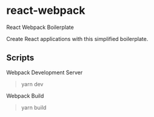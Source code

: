 # react-webpack
React Webpack Boilerplate

Create React applications with this simplified boilerplate.

## Scripts

Webpack Development Server
> yarn dev

Webpack Build
> yarn build
